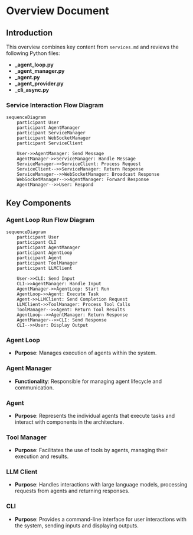 # Overview Document

## Introduction

This overview combines key content from `services.md` and reviews the following Python files:

- **\_agent_loop.py**
- **\_agent_manager.py**
- **\_agent.py**
- **\_agent_provider.py**
- **\_cli_async.py**

### Service Interaction Flow Diagram

```mermaid
sequenceDiagram
    participant User
    participant AgentManager
    participant ServiceManager
    participant WebSocketManager
    participant ServiceClient

    User->>AgentManager: Send Message
    AgentManager->>ServiceManager: Handle Message
    ServiceManager->>ServiceClient: Process Request
    ServiceClient-->>ServiceManager: Return Response
    ServiceManager-->>WebSocketManager: Broadcast Response
    WebSocketManager-->>AgentManager: Forward Response
    AgentManager-->>User: Respond
```

## Key Components

### Agent Loop Run Flow Diagram

```mermaid
sequenceDiagram
    participant User
    participant CLI
    participant AgentManager
    participant AgentLoop
    participant Agent
    participant ToolManager
    participant LLMClient

    User->>CLI: Send Input
    CLI->>AgentManager: Handle Input
    AgentManager->>AgentLoop: Start Run
    AgentLoop->>Agent: Execute Task
    Agent->>LLMClient: Send Completion Request
    LLMClient->>ToolManager: Process Tool Calls
    ToolManager-->>Agent: Return Tool Results
    AgentLoop-->>AgentManager: Return Response
    AgentManager-->>CLI: Send Response
    CLI-->>User: Display Output
```

### Agent Loop

- **Purpose**: Manages execution of agents within the system.

### Agent Manager

- **Functionality**: Responsible for managing agent lifecycle and communication.

### Agent

- **Purpose**: Represents the individual agents that execute tasks and interact with components in the architecture.

### Tool Manager

- **Purpose**: Facilitates the use of tools by agents, managing their execution and results.

### LLM Client

- **Purpose**: Handles interactions with large language models, processing requests from agents and returning responses.

### CLI

- **Purpose**: Provides a command-line interface for user interactions with the system, sending inputs and displaying outputs.
